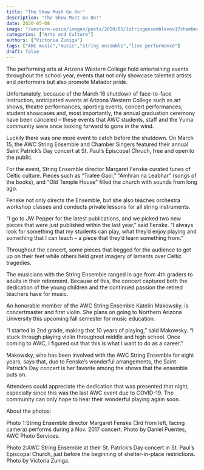 ```yaml
---
title: "The Show Must Go On!"
description: "The Show Must Go On!"
date: 2020-05-08
image: "/western-voice/images/posts/2020/05/1stringensemblenov17chambermusicconcertdanielpuentes.jpg"
categories: ["Arts and Culture"]
authors: ["Victoria Zuniga"]
tags: ["AWC music","music","string ensemble","live performance"]
draft: false
---
```

The performing arts at Arizona Western College hold entertaining events throughout the school year, events that not only showcase talented artists and performers but also promote Matador pride.

Unfortunately, because of the March 16 shutdown of face-to-face instruction, anticipated events at Arizona Western College such as art shows, theatre performances, sporting events, concert performances, student showcases and, most importantly, the annual graduation ceremony have been canceled – these events that AWC students, staff and the Yuma community were once looking forward to gone in the wind.

Luckily there was one more event to catch before the shutdown. On March 15, the AWC String Ensemble and Chamber Singers featured their annual Saint Patrick’s Day concert at St. Paul’s Episcopal Chruch, free and open to the public.

For the event, String Ensemble director Margaret Fenske curated tunes of Celtic culture. Pieces such as “Tralee Gaol,” “Amhran na Leabhar” (songs of the books), and “Old Temple House” filled the church with sounds from long ago.

Fenske not only directs the Ensemble, but she also teaches orchestra workshop classes and conducts private lessons for all string instruments.

“I go to JW Pepper for the latest publications, and we picked two new pieces that were just published within the last year,” said Fenske. “I always look for something that my students can play, what they’d enjoy playing and something that I can teach – a piece that they’d learn something from.”

Throughout the concert, some pieces that begged for the audience to get up on their feet while others held great imagery of laments over Celtic tragedies.

The musicians with the String Ensemble ranged in age from 4th graders to adults in their retirement. Because of this, the concert captured both the dedication of the young children and the continued passion the retired teachers have for music.

An honorable member of the AWC String Ensemble Katelin Makowsky, is concertmaster and first violin. She plans on going to Northern Arizona University this upcoming fall semester for music education.

“I started in 2nd grade, making that 10 years of playing,” said Makowsky. “I stuck through playing violin throughout middle and high school. Once coming to AWC, I figured out that this is what I want to do as a career.”

Makowsky, who has been involved with the AWC String Ensemble for eight years, says that, due to Fenske’s wonderful arrangements, the Saint Patrick’s Day concert is her favorite among the shows that the ensemble puts on.

Attendees could appreciate the dedication that was presented that night, especially since this was the last AWC event due to COVID-19. The community can only hope to hear their wonderful playing again soon.

About the photos:

Photo 1:String Ensemble director Margaret Fenske (3rd from left, facing camera) performs during a Nov. 2017 concert. Photo by Daniel Puentes, AWC Photo Services.

Photo 2:AWC String Ensemble at their St. Patrick’s Day concert in St. Paul’s Episcopal Church, just before the beginning of shelter-in-place restrictions. Photo by Victoria Zuniga.
